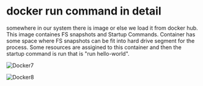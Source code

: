 
# docker run command in detail

 somewhere in our system there is image or else we load it from docker hub. This image containes FS snapshots and Startup Commands. Container has some space where FS snapshots can be fit into hard drive segment for the process. Some resources are assigined to this container and then the startup command is run that is "run hello-world".
 
 ![Docker7](https://user-images.githubusercontent.com/85250069/186487594-23cd8d76-a659-4dd0-ac82-8dba63333b4a.PNG)

![Docker8](https://user-images.githubusercontent.com/85250069/186487639-3ce97e86-bbd4-4ec3-9826-411808d07ae3.PNG)

